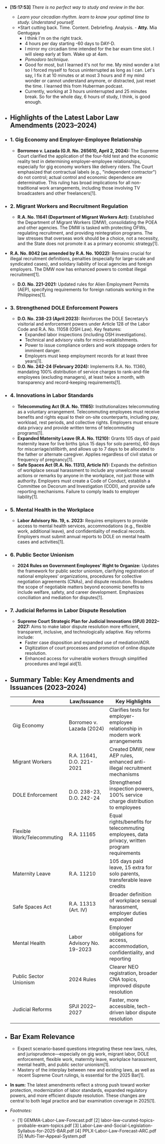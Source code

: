 - **[15:17:53]**  *There is no perfect way to study and review in the bar.*
	- *Learn your circadian rhythm. learn to know your optimal time to study. Understand yourself.*
	- *Start cutting back. Time. Content. Debriefing. Analysis. - **Atty.** Mia Gentugaya
		- I think I'm on the right track.
		- 4 hours per day starting -60 days to DAY-D.
		- I mirror my circadian time intended for the bar exam time slot. I will sleep early at 9am. Wake up at 4am.
		- *Pomodoro technique.*
		- Good for most, but I learned it's not for me. My mind wonder a lot so I forced myself to focus uninterrupted as long as I can. Let's say, I fix it at 10 minutes or at most 3 hours and if my mind wonder or cannot understand anymore, or distracted, just reset the time. I learned this from Huberman podcast.
		- Currently, working at 3 hours uninterrupted and 25 minutes break. So for the whole day, 6 hours of study, I think, is good enough.
- ## Highlights of the Latest Labor Law Amendments (2023–2024)
- ### **1. Gig Economy and Employer-Employee Relationship**
	- **Borromeo v. Lazada (G.R. No. 265610, April 2, 2024):** The Supreme Court clarified the application of the four-fold test and the economic reality test in determining employer-employee relationships, especially for gig economy workers like delivery riders. The Court emphasized that contractual labels (e.g., "independent contractor") do not control; actual control and economic dependence are determinative. This ruling has broad implications for all non-traditional work arrangements, including those involving TV broadcasters and other freelancers[1].
- ### **2. Migrant Workers and Recruitment Regulation**
	- **R.A. No. 11641 (Department of Migrant Workers Act):** Established the Department of Migrant Workers (DMW), consolidating the POEA and other agencies. The DMW is tasked with protecting OFWs, regulating recruitment, and providing reintegration programs. The law stresses that overseas work should be a choice, not a necessity, and the State does not promote it as a primary economic strategy[1].
- **R.A. No. 8042 (as amended by R.A. No. 10022):** Remains crucial for illegal recruitment definitions, penalties (especially for large-scale and syndicated cases), and solidary liability of local agencies and foreign employers. The DMW now has enhanced powers to combat illegal recruitment[1].
	- **D.O. No. 221-2021:** Updated rules for Alien Employment Permits (AEP), specifying requirements for foreign nationals working in the Philippines[1].
- ### **3. Strengthened DOLE Enforcement Powers**
	- **D.O. No. 238-23 (April 2023):** Reinforces the DOLE Secretary’s visitorial and enforcement powers under Article 128 of the Labor Code and R.A. No. 11058 (OSH Law). Key features:
		- Expanded labor inspections (including OSH investigations).
		- Technical and advisory visits for micro-establishments.
		- Power to issue compliance orders and work stoppage orders for imminent danger.
		- Employers must keep employment records for at least three years[1].
	- **D.O. No. 242-24 (February 2024):** Implements R.A. No. 11360, mandating 100% distribution of service charges to rank-and-file employees (excluding managers), at least twice a month, with transparency and record-keeping requirements[1].
- ### **4. Innovations in Labor Standards**
	- **Telecommuting Act (R.A. No. 11165):** Institutionalizes telecommuting as a voluntary arrangement. Telecommuting employees must receive benefits and rights equal to their on-site counterparts, including pay, workload, rest periods, and collective rights. Employers must ensure data privacy and provide written terms of telecommuting programs[1].
	- **Expanded Maternity Leave (R.A. No. 11210):** Grants 105 days of paid maternity leave for live births (plus 15 days for solo parents), 60 days for miscarriage/stillbirth, and allows up to 7 days to be allocated to the father or alternate caregiver. Applies regardless of civil status or frequency of pregnancy[1].
	- **Safe Spaces Act (R.A. No. 11313, Article IV):** Expands the definition of workplace sexual harassment to include any unwelcome sexual actions or remarks by anyone in the workplace, not just those with authority. Employers must create a Code of Conduct, establish a Committee on Decorum and Investigation (CODI), and provide safe reporting mechanisms. Failure to comply leads to employer liability[1].
- ### **5. Mental Health in the Workplace**
	- **Labor Advisory No. 19, s. 2023:** Requires employers to provide access to mental health services, accommodations (e.g., flexible work, additional leave), and confidentiality of medical records. Employers must submit annual reports to DOLE on mental health cases and activities[1].
- ### **6. Public Sector Unionism**
	- **2024 Rules on Government Employees’ Right to Organize:** Updates the framework for public sector unionism, clarifying registration of national employees’ organizations, procedures for collective negotiation agreements (CNAs), and dispute resolution. Broadens the scope of negotiable matters beyond economic benefits to include welfare, safety, and career development. Emphasizes conciliation and mediation for disputes[1].
- ### **7. Judicial Reforms in Labor Dispute Resolution**
	- **Supreme Court Strategic Plan for Judicial Innovations (SPJI) 2022–2027:** Aims to make labor dispute resolution more efficient, transparent, inclusive, and technologically adaptive. Key reforms include:
		- Faster case disposition and expanded use of mediation/ADR.
		- Digitization of court processes and promotion of online dispute resolution.
		- Enhanced access for vulnerable workers through simplified procedures and legal aid[1].
- ## **Summary Table: Key Amendments and Issuances (2023–2024)**
  
  | Area                        | Law/Issuance                | Key Highlights                                                                                 |
  |-----------------------------|-----------------------------|------------------------------------------------------------------------------------------------|
  | Gig Economy                 | Borromeo v. Lazada (2024)   | Clarifies tests for employer-employee relationship in modern work arrangements                  |
  | Migrant Workers             | R.A. 11641, D.O. 221-2021   | Created DMW, new AEP rules, enhanced anti-illegal recruitment mechanisms                       |
  | DOLE Enforcement            | D.O. 238-23, D.O. 242-24    | Strengthened inspection powers, 100% service charge distribution to employees                  |
  | Flexible Work/Telecommuting | R.A. 11165                  | Equal rights/benefits for telecommuting employees, data privacy, written program requirements  |
  | Maternity Leave             | R.A. 11210                  | 105 days paid leave, 15 extra for solo parents, transferable leave credits                     |
  | Safe Spaces Act             | R.A. 11313 (Art. IV)        | Broader definition of workplace sexual harassment, employer duties expanded                    |
  | Mental Health               | Labor Advisory No. 19-2023  | Employer obligations for access, accommodation, confidentiality, and reporting                 |
  | Public Sector Unionism      | 2024 Rules                  | Clearer NEO registration, broader CNA topics, improved dispute resolution                      |
  | Judicial Reforms            | SPJI 2022–2027              | Faster, more accessible, tech-driven labor dispute resolution                                  |
- ## **Bar Exam Relevance**
	- Expect scenario-based questions integrating these new laws, rules, and jurisprudence—especially on gig work, migrant labor, DOLE enforcement, flexible work, maternity leave, workplace harassment, mental health, and public sector unionism[1].
	- Mastery of the interplay between new and existing laws, as well as recent Supreme Court rulings, is essential for the 2025 Bar[1].
- **In sum:** The latest amendments reflect a strong push toward worker protection, modernization of labor standards, expanded regulatory powers, and more efficient dispute resolution. These changes are central to both legal practice and bar examination coverage in 2025[1].
- *Footnotes:*
	- [1] GEMMA-Labor-Law-Forecast.pdf
	  [2] labor-law-curated-topics-probable-exam-topics.pdf
	  [3] Labor-Law-and-Social-Legislation-Syllabus-for-2025-BAR.pdf
	  [4] PPLX-Labor-Law-Forecast-ARC.pdf
	  [5] Multi-Tier-Appeal-System.pdf